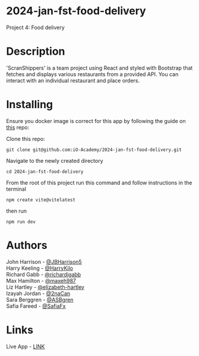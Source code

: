 # 2024-jan-fst-food-delivery
Project 4: Food delivery

# Description
'ScranShippers' is a team project using React and styled with Bootstrap that fetches and displays various restaurants from a provided API. You can interact with an individual restaurant and place orders.

# Installing

Ensure you docker image is correct for this app by following the guide on [this](https://github.com/iO-Academy/docker-image) repo:

Clone this repo:

```
git clone git@github.com:iO-Academy/2024-jan-fst-food-delivery.git
```

Navigate to the newly created directory

```
cd 2024-jan-fst-food-delivery
```

From the root of this project run this command and follow instructions in the terminal

```
npm create vite@vitelatest
```

then run

```
npm run dev
```

# Authors
John Harrison - [@JBHarrison5](https://github.com/JBHarrison5)  
Harry Keeling - [@HarryKilo](https://github.com/HarryKilo)   
Richard Gabb - [@richardjgabb](https://github.com/richardjgabb)  
Max Hamilton - [@maxeh987](https://github.com/maxeh987)  
Liz Hartley - [@elizabeth-hartley](https://github.com/elizabeth-hartley)  
Izayah Jordan - [@2naCan](https://github.com/2naCan)  
Sara Berggren - [@ASBgren](https://github.com/ASBgren)  
Safia Fareed - [@SafiaFx](https://github.com/SafiaFx)  

# Links
Live App - [LINK](https://io-academy.github.io/2024-jan-fst-food-delivery/)
 
